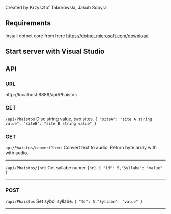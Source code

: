 Created by Krzysztof Taborowski, Jakub Sobyra

## Requirements

Install dotnet core from here https://dotnet.microsoft.com/download

## Start server with Visual Studio 

## API

### URL
http://localhost:8888/api/Phaistos

### GET
`/api/Phaistos` 
Disc string value, two sites.
`{
    "siteA": "site A string value",
    "siteB": "site B string value"
}`

### GET
`api/Phaistos/convert?text` 
Convert text to audio. Return byte array with with audio.

---
`/api/Phaistos/{nr}` 
Get syllabe numer `{nr}`.
`{
    "Id": 5,"Syllabe": "value"
}`

---

### POST
`/api/Phaistos` 
Set sybol syllabe.
`{
    "Id": 5,"Syllabe": "value"
}`

---

